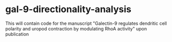 # gal-9-directionality-analysis

This will contain code for the manuscript "Galectin-9 regulates dendritic cell polarity and uropod contraction by modulating RhoA activity" upon publication
